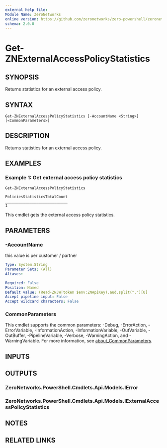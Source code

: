 ```yaml
---
external help file:
Module Name: ZeroNetworks
online version: https://github.com/zeronetworks/zero-powershell/zeronetworks/get-znexternalaccesspolicystatistics
schema: 2.0.0
---
```


# Get-ZNExternalAccessPolicyStatistics

## SYNOPSIS
Returns statistics for an external access policy.

## SYNTAX

```
Get-ZNExternalAccessPolicyStatistics [-AccountName <String>] [<CommonParameters>]
```

## DESCRIPTION
Returns statistics for an external access policy.

## EXAMPLES

### Example 1: Get external access policy statistics
```powershell
Get-ZNExternalAccessPolicyStatistics
```

```output
PoliciesStatisticsTotalCount
____________________________
1
```

This cmdlet gets the external access policy statistics.

## PARAMETERS

### -AccountName
this value is per customer / partner

```yaml
Type: System.String
Parameter Sets: (All)
Aliases:

Required: False
Position: Named
Default value: (Read-ZNJWTtoken $env:ZNApiKey).aud.split(".")[0]
Accept pipeline input: False
Accept wildcard characters: False
```

### CommonParameters
This cmdlet supports the common parameters: -Debug, -ErrorAction, -ErrorVariable, -InformationAction, -InformationVariable, -OutVariable, -OutBuffer, -PipelineVariable, -Verbose, -WarningAction, and -WarningVariable. For more information, see [about_CommonParameters](http://go.microsoft.com/fwlink/?LinkID=113216).

## INPUTS

## OUTPUTS

### ZeroNetworks.PowerShell.Cmdlets.Api.Models.IError

### ZeroNetworks.PowerShell.Cmdlets.Api.Models.IExternalAccessPolicyStatistics

## NOTES

## RELATED LINKS

